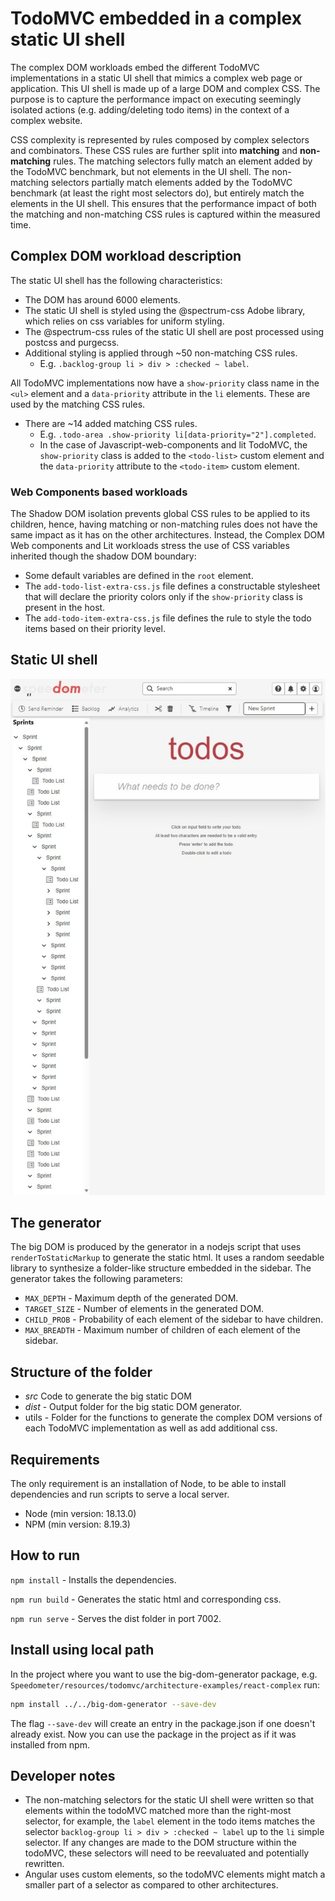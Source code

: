 # TodoMVC embedded in a complex static UI shell

The complex DOM workloads embed the different TodoMVC implementations in a static UI shell that mimics a complex web page or application. This UI shell is made up of a large DOM and complex CSS. The purpose is to capture the performance impact on executing seemingly isolated actions (e.g. adding/deleting todo items) in the context of a complex website.

CSS complexity is represented by rules composed by complex selectors and combinators. These CSS rules are further split into **matching** and **non-matching** rules. The matching selectors fully match an element added by the TodoMVC benchmark, but not elements in the UI shell. The non-matching selectors partially match elements added by the TodoMVC benchmark (at least the right most selectors do), but entirely match the elements in the UI shell. This ensures that the performance impact of both the matching and non-matching CSS rules is captured within the measured time.

## Complex DOM workload description

The static UI shell has the following characteristics:

-   The DOM has around 6000 elements.
-   The static UI shell is styled using the @spectrum-css Adobe library, which relies on css variables for uniform styling.
-   The @spectrum-css rules of the static UI shell are post processed using postcss and purgecss.
-   Additional styling is applied through ~50 non-matching CSS rules.
    -   E.g. `.backlog-group li > div > :checked ~ label`.

All TodoMVC implementations now have a `show-priority` class name in the `<ul>` element and a `data-priority` attribute in the `li` elements. These are used by the matching CSS rules.

-   There are ~14 added matching CSS rules.
    -   E.g. `.todo-area .show-priority li[data-priority="2"].completed`.
    -   In the case of Javascript-web-components and lit TodoMVC, the `show-priority` class is added to the `<todo-list>` custom element and the `data-priority` attribute to the `<todo-item>` custom element.

### Web Components based workloads

The Shadow DOM isolation prevents global CSS rules to be applied to its children, hence, having matching or non-matching rules does not have the same impact as it has on the other architectures. Instead, the Complex DOM Web components and Lit workloads stress the use of CSS variables inherited though the shadow DOM boundary:

-   Some default variables are defined in the `root` element.
-   The `add-todo-list-extra-css.js` file defines a constructable stylesheet that will declare the priority colors only if the `show-priority` class is present in the host.
-   The `add-todo-item-extra-css.js` file defines the rule to style the todo items based on their priority level.

## Static UI shell

<p align = "center">
<img src="complex-dom-workload.jpeg" alt="workload" width="800"/>
</p>

## The generator

The big DOM is produced by the generator in a nodejs script that uses `renderToStaticMarkup` to generate the static html. It uses a random seedable library to synthesize a folder-like structure embedded in the sidebar. The generator takes the following parameters:

-   `MAX_DEPTH` - Maximum depth of the generated DOM.
-   `TARGET_SIZE` - Number of elements in the generated DOM.
-   `CHILD_PROB` - Probability of each element of the sidebar to have children.
-   `MAX_BREADTH` - Maximum number of children of each element of the sidebar.

## Structure of the folder

-   _src_ Code to generate the big static DOM
-   _dist_ - Output folder for the big static DOM generator.
-   utils - Folder for the functions to generate the complex DOM versions of each TodoMVC implementation as well as add additional css.

## Requirements

The only requirement is an installation of Node, to be able to install dependencies and run scripts to serve a local server.

* Node (min version: 18.13.0)
* NPM (min version: 8.19.3)

## How to run

`npm install` - Installs the dependencies.

`npm run build` - Generates the static html and corresponding css.

`npm run serve` - Serves the dist folder in port 7002.

## Install using local path

In the project where you want to use the big-dom-generator package, e.g. `Speedometer/resources/todomvc/architecture-examples/react-complex` run:

```bash
npm install ../../big-dom-generator --save-dev
```

The flag `--save-dev` will create an entry in the package.json if one doesn't already exist. Now you can use the package in the project as if it was installed from npm.

## Developer notes

-   The non-matching selectors for the static UI shell were written so that elements within the todoMVC matched more than the right-most selector, for example, the `label` element in the todo items matches the selector `backlog-group li > div > :checked ~ label` up to the `li` simple selector. If any changes are made to the DOM structure within the todoMVC, these selectors will need to be reevaluated and potentially rewritten.
-   Angular uses custom elements, so the todoMVC elements might match a smaller part of a selector as compared to other architectures.
